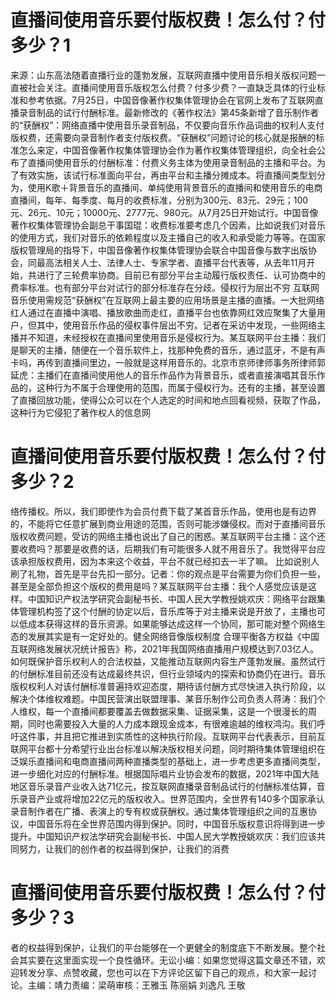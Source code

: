 # 直播间使用音乐要付版权费！怎么付？付多少？1

来源：山东高法随着直播行业的蓬勃发展，互联网直播中使用音乐相关版权问题一直被社会关注。直播间使用音乐版权怎么付费？付多少费？一直缺乏具体的行业标准和参考依据。7月25日，中国音像著作权集体管理协会在官网上发布了互联网直播录音制品的试行付酬标准。最新修改的《著作权法》第45条新增了音乐制作者的“获酬权”：网络直播中使用音乐录音制品，不仅要向音乐作品词曲的权利人支付版权费，还需要向录音制作者支付版权费。“获酬权”问题讨论的核心就是报酬的标准怎么来定，中国音像著作权集体管理协会作为著作权集体管理组织，向全社会公布了直播间使用音乐的付酬标准：付费义务主体为使用录音制品的主播和平台。为了有效实施，该试行标准面向平台，再由平台和主播分摊成本。将直播间类型划分为，使用K歌＋背景音乐的直播间、单纯使用背景音乐的直播间和使用音乐的电商直播间，每年、每季度、每月的收费标准，分别为300元、83元、29元；100元、26元、10元；10000元、2777元、980元。从7月25日开始试行。中国音像著作权集体管理协会副总干事国琨：收费标准要考虑几个因素，比如说我们对音乐的使用方式，我们对音乐的依赖程度以及主播自己的收入和承受能力等等。在国家版权管理局的指导下，中国音像著作权集体管理协会联合中国音像与数字出版协会，同最高法相关人士、法律人士、专家学者、直播平台代表等，从去年11月开始，共进行了三轮费率协商。目前已有部分平台主动履行版权责任、认可协商中的费率标准。也有部分平台对试行的部分标准存在分歧。侵权行为层出不穷 互联网音乐使用需规范“获酬权”在互联网上最主要的应用场景是主播的直播。一大批网络红人通过在直播中演唱、播放歌曲而走红，直播平台也依靠网红效应聚集了大量用户，但其中，使用音乐作品的侵权事件层出不穷。记者在采访中发现，一些网络主播并不知道，未经授权在直播间里使用音乐是侵权行为。某互联网平台主播：我们是聊天的主播，随便在一个音乐软件上，找那种免费的音乐，通过蓝牙，不是有声卡吗，再传到直播间里边，一般就是这样用音乐的。北京市京师律师事务所律师郭延虎：主播们在直播间使用他人的音乐作品作为背景音乐，或者直接演唱其音乐作品的，这种行为不属于合理使用的范围，而属于侵权行为。还有的主播，甚至设置了直播回放功能，使得公众可以在个人选定的时间和地点回看视频，获取了作品，这种行为它侵犯了著作权人的信息网

# 直播间使用音乐要付版权费！怎么付？付多少？2

络传播权。所以，我们即使作为会员付费下载了某首音乐作品，使用也是有边界的，不能将它任意扩展到商业用途的范围，否则可能涉嫌侵权。而对于直播间音乐版权收费问题，受访的网络主播也说出了自己的困惑。某互联网平台主播：这个还要收费吗？那要是收费的话，后期我们有可能很多人就不用音乐了。我觉得平台应该承担版权费用，因为本来这个收益，平台不就已经扣去一半了嘛。 比如说别人刷了礼物，首先是平台先扣一部分。记者：你的观点是平台需要为你们负担一些，甚至是全部负担这个版权的费用是吗？某互联网平台主播：我个人感觉应该是这样。中国知识产权法学研究会副秘书长、中国人民大学教授姚欢庆：网络平台跟集体管理机构签了这个付酬的协定以后，音乐库等于对主播来说是开放了，主播也可以低成本获得这样的音乐资源。如果能够达成这样一个协同，那可能对整个网络生态的发展其实是有一定好处的。健全网络音像版权制度 合理平衡各方权益《中国互联网络发展状况统计报告》称，2021年我国网络直播用户规模达到7.03亿人。如何既保护音乐权利人的合法权益，又能推动互联网内容生产蓬勃发展。虽然试行的付酬标准目前还没有达成最终共识，但行业领域内的探索和协商仍在进行。音乐版权权利人对该付酬标准普遍持欢迎态度，期待该付酬方式尽快进入执行阶段，以解决个体维权难题。中国民营演出联盟理事、某音乐制作公司负责人蒋涛：我们个人维权，每一个直播间都要覆盖去做数据采集、证据采集，这是一个很漫长的周期，同时也需要投入大量的人力成本跟现金成本，有很难逾越的维权鸿沟。我们呼吁这件事，并且把它推进到实质性的这种执行阶段。互联网平台代表表示，目前互联网平台都十分希望行业出台标准以解决版权相关问题，同时期待集体管理组织在泛娱乐直播间和电商直播间两种直播类型的基础上，进一步考虑更多直播间类型，进一步细化对应的付酬标准。根据国际唱片业协会发布的数据，2021年中国大陆地区音乐录音产业收入达71亿元，按互联网直播录音制品试行的付酬标准估算，音乐录音产业或将增加22亿元的版权收入。世界范围内，全世界有140多个国家承认录音制作者在广播、表演上的专有权或获酬权。通过集体管理组织之间的互惠协议，中国音乐将在全世界范围内得到保护。同时，中国音乐版权意识将得到进一步提升。中国知识产权法学研究会副秘书长、中国人民大学教授姚欢庆：我们应该共同努力，让我们的创作者的权益得到保护，让我们的消费

# 直播间使用音乐要付版权费！怎么付？付多少？3

者的权益得到保护，让我们的平台能够在一个更健全的制度底下不断发展。整个社会其实要在这里面实现一个良性循环。无讼小编：如果您觉得这篇文章还不错，欢迎转发分享、点赞收藏，您也可以在下方评论区留下自己的观点，和大家一起讨论。主编：靖力责编：梁萌审核：王雅玉 陈丽娟 刘逸凡 王敬

